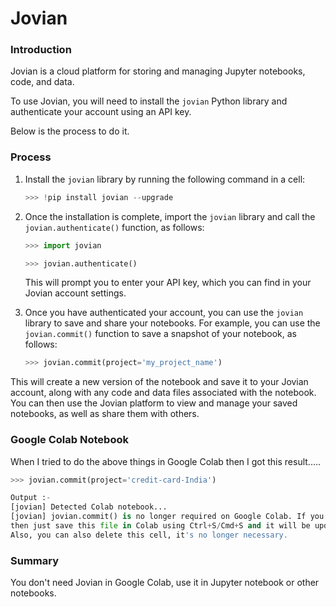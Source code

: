 # Jovian

### Introduction

Jovian is a cloud platform for storing and managing Jupyter notebooks, code, and data.

To use Jovian, you will need to install the `jovian` Python library and authenticate your account using an API key.

Below is the process to do it.

### Process

1. Install the `jovian` library by running the following command in a cell:
    
    ```python
    >>> !pip install jovian --upgrade
    ```
    
2. Once the installation is complete, import the `jovian` library and call the `jovian.authenticate()` function, as follows:
    
    ```python
    >>> import jovian
    
    >>> jovian.authenticate()
    ```
    
    This will prompt you to enter your API key, which you can find in your Jovian account settings.
    
3. Once you have authenticated your account, you can use the `jovian` library to save and share your notebooks. For example, you can use the `jovian.commit()` function to save a snapshot of your notebook, as follows:
    
    ```python
    >>> jovian.commit(project='my_project_name')
    ```
    

This will create a new version of the notebook and save it to your Jovian account, along with any code and data files associated with the notebook. You can then use the Jovian platform to view and manage your saved notebooks, as well as share them with others.

### Google Colab Notebook

When I tried to do the above things in Google Colab then I got this result.....

```python
>>> jovian.commit(project='credit-card-India')

Output :- 
[jovian] Detected Colab notebook...
[jovian] jovian.commit() is no longer required on Google Colab. If you ran this notebook from Jovian, 
then just save this file in Colab using Ctrl+S/Cmd+S and it will be updated on Jovian. 
Also, you can also delete this cell, it's no longer necessary.
```

### Summary

You don't need Jovian in Google Colab, use it in Jupyter notebook or other notebooks.